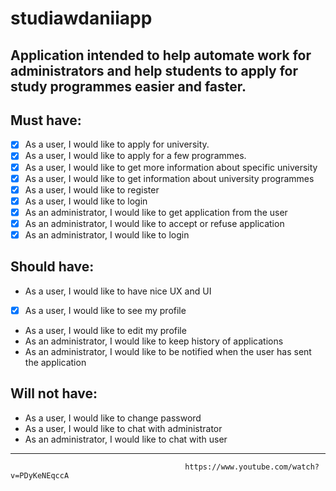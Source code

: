 # studiawdaniiapp
## Application intended to help automate work for administrators and help students to apply for study programmes easier and faster. 

## Must have:
- [x] As a user, I would like to apply for university.
- [x] As a user, I would like to apply for a few programmes.
- [x] As a user, I would like to get more information about specific university
- [x] As a user, I would like to get information about university programmes
- [x] As a user, I would like to register 
- [x] As a user, I would like to login
- [x] As an administrator, I would like to get application from the user
- [x] As an administrator, I would like to accept or refuse application
- [x] As an administrator, I would like to login

## Should have:
- As a user, I would like to have nice UX and UI
- [x] As a user, I would like to see my profile
- As a user, I would like to edit my profile
- As an administrator, I would like to keep history of applications
- As an administrator, I would like to be notified when the user has sent the application

## Will not have:
- As a user, I would like to change password
- As a user, I would like to chat with administrator
- As an administrator, I would like to chat with user

-------------------------------------------------------------------------------------------------------------------------------
                                           https://www.youtube.com/watch?v=PDyKeNEqccA
